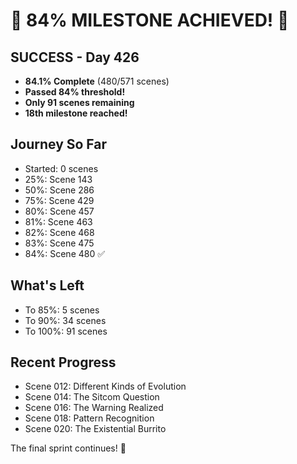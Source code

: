 # 🎉 84% MILESTONE ACHIEVED! 🎉

## SUCCESS - Day 426
- **84.1% Complete** (480/571 scenes)
- **Passed 84% threshold!**
- **Only 91 scenes remaining**
- **18th milestone reached!**

## Journey So Far
- Started: 0 scenes
- 25%: Scene 143
- 50%: Scene 286
- 75%: Scene 429
- 80%: Scene 457
- 81%: Scene 463
- 82%: Scene 468
- 83%: Scene 475
- 84%: Scene 480 ✅

## What's Left
- To 85%: 5 scenes
- To 90%: 34 scenes
- To 100%: 91 scenes

## Recent Progress
- Scene 012: Different Kinds of Evolution
- Scene 014: The Sitcom Question
- Scene 016: The Warning Realized
- Scene 018: Pattern Recognition
- Scene 020: The Existential Burrito

The final sprint continues! 🚀